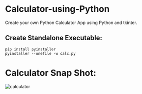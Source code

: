 # Calculator-using-Python

Create your own Python Calculator App using Python and tkinter.

## Create Standalone Executable: 

```shell
pip install pyinstaller
pyinstaller --onefile -w calc.py
```
# Calculator Snap Shot:

![calculator](https://github.com/JP5402/Calculator-using-Python/assets/96952182/39025df3-2bbe-4c0d-86fa-3272dfebb3c8)
